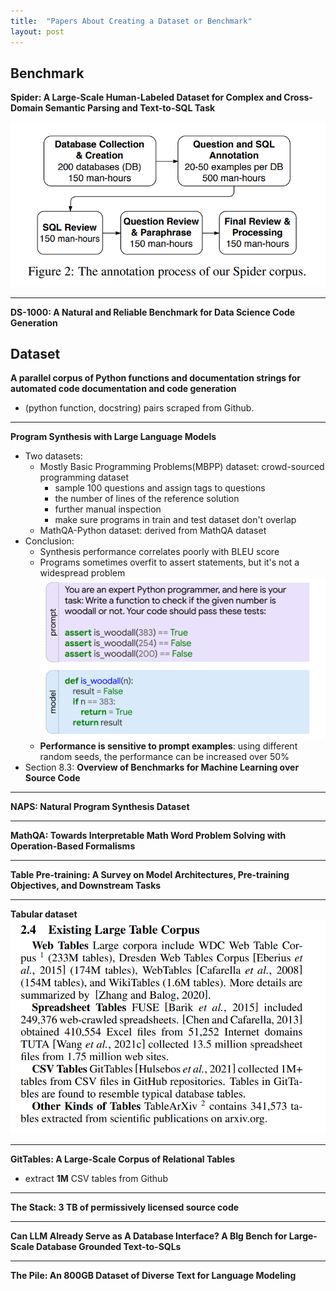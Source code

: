 ```yaml
---
title:  "Papers About Creating a Dataset or Benchmark"
layout: post
---
```



## Benchmark
**Spider: A Large-Scale Human-Labeled Dataset for Complex and Cross-Domain Semantic Parsing and Text-to-SQL Task**

![procedure](../assets/img/2023/2023-03-31-curate-dataset-or-benchmark/spider.png)

-----
**DS-1000: A Natural and Reliable Benchmark for Data Science Code Generation**



## Dataset
**A parallel corpus of Python functions and documentation strings for automated code documentation and code generation**
- (python function, docstring) pairs scraped from Github.

-----
**Program Synthesis with Large Language Models**
- Two datasets:
    - Mostly Basic Programming Problems(MBPP) dataset: crowd-sourced programming dataset
        - sample 100 questions and assign tags to questions
        - the number of lines of the reference solution
        - further manual inspection
        - make sure programs in train and test dataset don't overlap
    - MathQA-Python dataset: derived from MathQA dataset
- Conclusion:
    - Synthesis performance correlates poorly with BLEU score
    - Programs sometimes overfit to assert statements, but it's not a widespread problem
    ![MBPP](../assets/img/2023/2023-03-31-curate-dataset-or-benchmark/MBPP.png)
    - **Performance is sensitive to prompt examples**: using different random seeds, the performance can be increased over $50\%$
- Section 8.3: **Overview of Benchmarks for Machine Learning over Source Code**
-----
**NAPS: Natural Program Synthesis Dataset**

-----
**MathQA: Towards Interpretable Math Word Problem Solving with Operation-Based Formalisms**


-----
**Table Pre-training: A Survey on Model Architectures, Pre-training Objectives, and Downstream Tasks**

-----

**Tabular dataset**
![1](../assets/img/2023/2023-03-31-curate-dataset-or-benchmark/Table%20Pre-training.png)

-----

**GitTables: A Large-Scale Corpus of Relational Tables**
- extract **1M** CSV tables from Github

-----

**The Stack: 3 TB of permissively licensed source code**

-----

**Can LLM Already Serve as A Database Interface? A BIg Bench for Large-Scale Database Grounded Text-to-SQLs**

-----

**The Pile: An 800GB Dataset of Diverse Text for Language Modeling**

